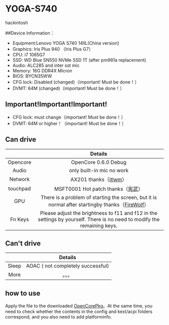 # YOGA-S740
hackintosh


##Device Information：
* Equipment:Lenovo YOGA S740 14llL(China version)
* Graphics: Iris Plus 940 （Iris Plus G7）
* CPU: i7 1065G7
* SSD: WD Blue SN550 NVMe SSD 1T (after pm981a replacement)
* Audio: ALC285 and inter sst mic
* Memory: 16G DDR4X Micron 
* BIOS: BYCN35WW
* CFG lock: Disabled (changed)（important! Must be done！）
* DVMT: 64M (changed)（important! Must be done！）

## Important!Important!Important!

* CFG lock: must change（important! Must be done！）
* DVMT: 64M or higher！（important! Must be done！）



## Can drive
|  | Details |
|:-: | :-:|
|Opencore|OpenCore 0.6.0 Debug|
|Audio|  only built-in mic no work |
|Network| AX201 thanks（[itlwm](https://github.com/OpenIntelWireless/itlwm)）|
|touchpad|MSFT0001 Hot patch thanks（[宪武](https://github.com/daliansky/OC-little)）|
|GPU|There is a problem of starting the screen, but it is normal after startingby thanks（[FireWolf](https://github.com/0xFireWolf/WhateverGreen)） |
|Fn Keys| Please adjust the brightness to f11 and f12 in the settings by yourself. There is no need to modify the remaining keys.|
## Can't drive
|  | Details |
|:-: | :-:|
|Sleep| AOAC ( not completely successful)                                                                                        |
|More|。。。|


## how to use
Apply the file to the downloaded [OpenCorePkg](https://github.com/acidanthera/OpenCorePkg)。At the same time, you need to check whether the contents in the config and kext/acpi folders correspond, and you also need to add platforminfo.
